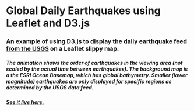 # Global Daily Earthquakes using Leaflet and D3.js
### An example of using D3.js to display the [daily earthquake feed from the USGS](https://earthquake.usgs.gov/earthquakes/feed/v1.0/geojson.php) on a Leaflet slippy map.

##### The animation shows the order of earthquakes in the viewing area (not scaled by the actual time between earthquakes).  The background map is a the ESRI Ocean Basemap, which has global bathymetry.  Smaller (lower magnitude) earthquakes are only displayed for specific regions as determined by the USGS data feed.

##### [See it live here.](https://ryshackleton.github.io/global_daily_earthquakes_d3_leaflet/)
